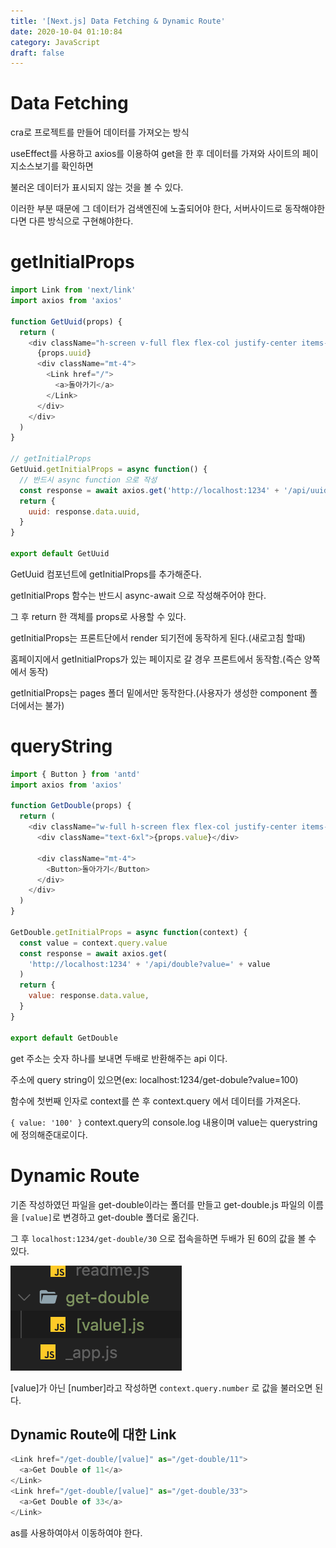 ```yaml
---
title: '[Next.js] Data Fetching & Dynamic Route'
date: 2020-10-04 01:10:84
category: JavaScript
draft: false
---
```


# Data Fetching

cra로 프로젝트를 만들어 데이터를 가져오는 방식

useEffect를 사용하고 axios를 이용하여 get을 한 후 데이터를 가져와 사이트의 페이지소스보기를 확인하면

불러온 데이터가 표시되지 않는 것을 볼 수 있다.

이러한 부분 때문에 그 데이터가 검색엔진에 노출되어야 한다, 서버사이드로 동작해야한다면 다른 방식으로 구현해야한다.

# getInitialProps

```js
import Link from 'next/link'
import axios from 'axios'

function GetUuid(props) {
  return (
    <div className="h-screen v-full flex flex-col justify-center items-center">
      {props.uuid}
      <div className="mt-4">
        <Link href="/">
          <a>돌아가기</a>
        </Link>
      </div>
    </div>
  )
}

// getInitialProps
GetUuid.getInitialProps = async function() {
  // 반드시 async function 으로 작성
  const response = await axios.get('http://localhost:1234' + '/api/uuid')
  return {
    uuid: response.data.uuid,
  }
}

export default GetUuid
```

GetUuid 컴포넌트에 getInitialProps를 추가해준다.

getInitialProps 함수는 반드시 async-await 으로 작성해주어야 한다.

그 후 return 한 객체를 props로 사용할 수 있다.

getInitialProps는 프론트단에서 render 되기전에 동작하게 된다.(새로고침 할때)

홈페이지에서 getInitialProps가 있는 페이지로 갈 경우 프론트에서 동작함.(즉슨 양쪽에서 동작)

getInitialProps는 pages 폴더 밑에서만 동작한다.(사용자가 생성한 component 폴더에서는 불가)

# queryString

```js
import { Button } from 'antd'
import axios from 'axios'

function GetDouble(props) {
  return (
    <div className="w-full h-screen flex flex-col justify-center items-center">
      <div className="text-6xl">{props.value}</div>

      <div className="mt-4">
        <Button>돌아가기</Button>
      </div>
    </div>
  )
}

GetDouble.getInitialProps = async function(context) {
  const value = context.query.value
  const response = await axios.get(
    'http://localhost:1234' + '/api/double?value=' + value
  )
  return {
    value: response.data.value,
  }
}

export default GetDouble
```

get 주소는 숫자 하나를 보내면 두배로 반환해주는 api 이다.

주소에 query string이 있으면(ex: localhost:1234/get-dobule?value=100)

함수에 첫번째 인자로 context를 쓴 후 context.query 에서 데이터를 가져온다.

`{ value: '100' }` context.query의 console.log 내용이며 value는 querystring에 정의해준대로이다.

# Dynamic Route

기존 작성하였던 파일을 get-double이라는 폴더를 만들고 get-double.js 파일의 이름을 `[value]`로 변경하고 get-double 폴더로 옮긴다.

그 후 `localhost:1234/get-double/30` 으로 접속을하면 두배가 된 60의 값을 볼 수 있다.

![](./images/dynamic_route.png)

\[value]가 아닌 \[number]라고 작성하면 `context.query.number` 로 값을 불러오면 된다.

## Dynamic Route에 대한 Link

```js
<Link href="/get-double/[value]" as="/get-double/11">
  <a>Get Double of 11</a>
</Link>
<Link href="/get-double/[value]" as="/get-double/33">
  <a>Get Double of 33</a>
</Link>
```

as를 사용하여야서 이동하여야 한다.
